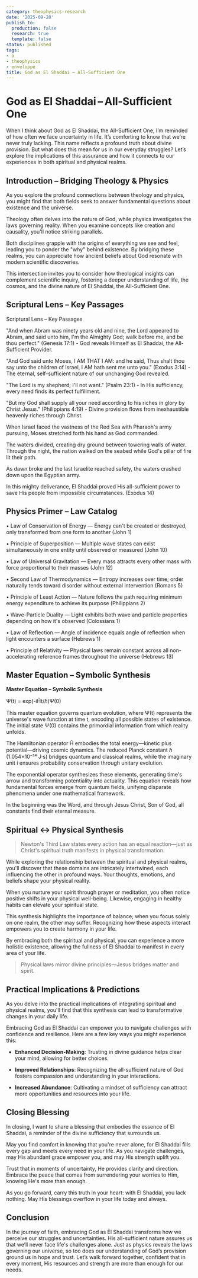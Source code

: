 ```yaml
---
category: theophysics-research
date: '2025-09-28'
publish_to:
  production: false
  research: true
  template: false
status: published
tags:
- o
- theophysics
- enveloppe
title: God as El Shaddai – All‑Sufficient One
---
```

   
# God as El Shaddai – All‑Sufficient One   
   
When I think about God as El Shaddai, the All-Sufficient One, I’m reminded of how often we face uncertainty in life. It’s comforting to know that we’re never truly lacking. This name reflects a profound truth about divine provision. But what does this mean for us in our everyday struggles? Let’s explore the implications of this assurance and how it connects to our experiences in both spiritual and physical realms.   
   
## Introduction – Bridging Theology & Physics   
   
As you explore the profound connections between theology and physics, you might find that both fields seek to answer fundamental questions about existence and the universe.   
   
Theology often delves into the nature of God, while physics investigates the laws governing reality. When you examine concepts like creation and causality, you'll notice striking parallels.   
   
Both disciplines grapple with the origins of everything we see and feel, leading you to ponder the "why" behind existence. By bridging these realms, you can appreciate how ancient beliefs about God resonate with modern scientific discoveries.   
   
This intersection invites you to consider how theological insights can complement scientific inquiry, fostering a deeper understanding of life, the cosmos, and the divine nature of El Shaddai, the All-Sufficient One.   
   
## Scriptural Lens – Key Passages   
   
Scriptural Lens – Key Passages   
   
"And when Abram was ninety years old and nine, the Lord appeared to Abram, and said unto him, I'm the Almighty God; walk before me, and be thou perfect." (Genesis 17:1) - God reveals Himself as El Shaddai, the All-Sufficient Provider.   
   
"And God said unto Moses, I AM THAT I AM: and he said, Thus shalt thou say unto the children of Israel, I AM hath sent me unto you." (Exodus 3:14) - The eternal, self-sufficient nature of our unchanging God revealed.   
   
"The Lord is my shepherd; I'll not want." (Psalm 23:1) - In His sufficiency, every need finds its perfect fulfillment.   
   
"But my God shall supply all your need according to his riches in glory by Christ Jesus." (Philippians 4:19) - Divine provision flows from inexhaustible heavenly riches through Christ.   
   
When Israel faced the vastness of the Red Sea with Pharaoh's army pursuing, Moses stretched forth his hand as God commanded.   
   
The waters divided, creating dry ground between towering walls of water. Through the night, the nation walked on the seabed while God's pillar of fire lit their path.   
   
As dawn broke and the last Israelite reached safety, the waters crashed down upon the Egyptian army.   
   
In this mighty deliverance, El Shaddai proved His all-sufficient power to save His people from impossible circumstances. (Exodus 14)   
   
## Physics Primer – Law Catalog   
   
• Law of Conservation of Energy — Energy can't be created or destroyed, only transformed from one form to another (John 1)   
   
• Principle of Superposition — Multiple wave states can exist simultaneously in one entity until observed or measured (John 10)   
   
• Law of Universal Gravitation — Every mass attracts every other mass with force proportional to their masses (John 12)   
   
• Second Law of Thermodynamics — Entropy increases over time; order naturally tends toward disorder without external intervention (Romans 5)   
   
• Principle of Least Action — Nature follows the path requiring minimum energy expenditure to achieve its purpose (Philippians 2)   
   
• Wave-Particle Duality — Light exhibits both wave and particle properties depending on how it's observed (Colossians 1)   
   
• Law of Reflection — Angle of incidence equals angle of reflection when light encounters a surface (Hebrews 1)   
   
• Principle of Relativity — Physical laws remain constant across all non-accelerating reference frames throughout the universe (Hebrews 13)   
   
## Master Equation – Symbolic Synthesis   
   
**Master Equation – Symbolic Synthesis**   
   
Ψ(t) = exp(-iĤt/ℏ)Ψ(0)   
   
This master equation governs quantum evolution, where Ψ(t) represents the universe's wave function at time t, encoding all possible states of existence. The initial state Ψ(0) contains the primordial information from which reality unfolds.   
   
The Hamiltonian operator Ĥ embodies the total energy—kinetic plus potential—driving cosmic dynamics. The reduced Planck constant ℏ (1.054×10⁻³⁴ J·s) bridges quantum and classical realms, while the imaginary unit i ensures probability conservation through unitary evolution.   
   
The exponential operator synthesizes these elements, generating time's arrow and transforming potentiality into actuality. This equation reveals how fundamental forces emerge from quantum fields, unifying disparate phenomena under one mathematical framework.   
   
In the beginning was the Word, and through Jesus Christ, Son of God, all constants find their eternal measure.   
   
## Spiritual ↔ Physical Synthesis   
   
> Newton's Third Law states every action has an equal reaction—just as Christ's spiritual truth manifests in physical transformation.   
   
While exploring the relationship between the spiritual and physical realms, you'll discover that these domains are intricately intertwined, each influencing the other in profound ways. Your thoughts, emotions, and beliefs shape your physical reality.   
   
When you nurture your spirit through prayer or meditation, you often notice positive shifts in your physical well-being. Likewise, engaging in healthy habits can elevate your spiritual state.   
   
This synthesis highlights the importance of balance; when you focus solely on one realm, the other may suffer. Recognizing how these aspects interact empowers you to create harmony in your life.   
   
By embracing both the spiritual and physical, you can experience a more holistic existence, allowing the fullness of El Shaddai to manifest in every area of your life.   
   
> Physical laws mirror divine principles—Jesus bridges matter and spirit.   
   
## Practical Implications & Predictions   
   
As you delve into the practical implications of integrating spiritual and physical realms, you'll find that this synthesis can lead to transformative changes in your daily life.   
   
Embracing God as El Shaddai can empower you to navigate challenges with confidence and resilience. Here are a few key ways you might experience this:   
   
   
- **Enhanced Decision-Making**: Trusting in divine guidance helps clear your mind, allowing for better choices.   
   
   
- **Improved Relationships**: Recognizing the all-sufficient nature of God fosters compassion and understanding in your interactions.   
   
   
- **Increased Abundance**: Cultivating a mindset of sufficiency can attract more opportunities and resources into your life.   
   
## Closing Blessing   
   
In closing, I want to share a blessing that embodies the essence of El Shaddai, a reminder of the divine sufficiency that surrounds us.   
   
May you find comfort in knowing that you're never alone, for El Shaddai fills every gap and meets every need in your life. As you navigate challenges, may His abundant grace empower you, and may His strength uplift you.   
   
Trust that in moments of uncertainty, He provides clarity and direction. Embrace the peace that comes from surrendering your worries to Him, knowing He's more than enough.   
   
As you go forward, carry this truth in your heart: with El Shaddai, you lack nothing. May His blessings overflow in your life today and always.   
   
## Conclusion   
   
In the journey of faith, embracing God as El Shaddai transforms how we perceive our struggles and uncertainties. His all-sufficient nature assures us that we’ll never face life's challenges alone. Just as physics reveals the laws governing our universe, so too does our understanding of God’s provision ground us in hope and trust. Let’s walk forward together, confident that in every moment, His resources and strength are more than enough for our needs.